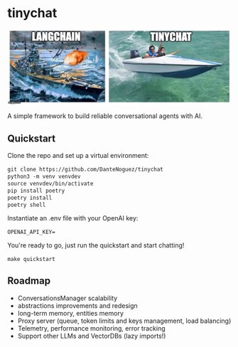 # tinychat

![tinychat](assets/tinychat.jpg)

A simple framework to build reliable conversational agents with AI.

## Quickstart
Clone the repo and set up a virtual environment:
```
git clone https://github.com/DanteNoguez/tinychat
python3 -m venv venvdev
source venvdev/bin/activate
pip install poetry
poetry install
poetry shell
```

Instantiate an .env file with your OpenAI key:
```
OPENAI_API_KEY=
```

You're ready to go, just run the quickstart and start chatting!
```
make quickstart
```

## Roadmap
- ConversationsManager scalability
- abstractions improvements and redesign
- long-term memory, entities memory
- Proxy server (queue, token limits and keys management, load balancing)
- Telemetry, performance monitoring, error tracking
- Support other LLMs and VectorDBs (lazy imports!)
